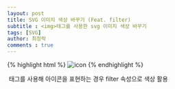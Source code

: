 ```yaml
---
layout: post
title: SVG 이미지 색상 바꾸기 (Feat. filter)
subtitle : <img>태그를 사용한 svg 이미지 색상 바꾸기
tags: [SVG]
author: 최정락
comments : true
---
```


{% highlight html %}
<img class="icon" src="icon.svg" alt="icon">
{% endhighlight %}

<img> 태그를 사용해 아이콘을 표현하는 경우 filter 속성으로 색상 활용
